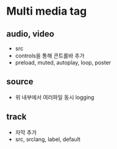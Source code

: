 <h1>
Multi media tag
</h1>

## audio, video
 - src
 - controls을 통해 콘트롤바 추가
 - preload, muted, autoplay, loop, poster

## source
 - 위 내부에서 여러파일 동시 logging

## track
 - 자막 추가
 - src, srclang, label, default